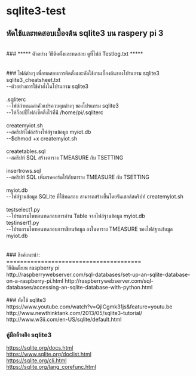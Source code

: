 # sqlite3-test
## หัดใช้และทดสอบเบื้องต้น sqlite3 บน raspery pi 3 <br>
<br>
### ***** ตัวอย่าง วิธีติดตั้งและทดสอบ ดูที่ไฟล์ Testlog.txt  *****<br>
<br>
<br>
### ไฟล์ต่างๆ เพื่อทดสอบการติดตั้งและหัดใช้งานเบื้องต้นของโปรแกรม sqlite3<br>
sqlite3_cheatsheet.txt<br>
--ตัวอย่างการใช้คำสั่งในโปรแกรม sqlite3<br>
<br>
.sqliterc<br>
--ไฟล์กำหนดค่าคัวแปรควบคุมต่างๆ ของโปรแกรม sqlite3 <br>
--ให้ก็อปปี้ไฟล์เซ็ตติ้งไว้ที่น่ี /home/pi/.sqliterc<br>  
<br>
createmyiot.sh<br>
--สคริปท์ไฟล์สร้างไฟล์ฐานข้อมูล myiot.db  <br>
--$chmod +x createmyiot.sh  <br>
<br>
createtables.sql<br> 
--สคริปท์ SQL สร้างตาราง TMEASURE กับ TSETTING<br>
<br>
insertrows.sql<br>
--สคริปท์ SQL เพิ่มเรคคอร์ดให้กับตาราง TMEASURE กับ TSETTING<br>
<br>
myiot.db <br>
--ไฟล์ฐานข้อมูล SQLite ที่ใช้ทดสอบ สามารถสร้างขึ้นโดยรันเชลล์สคริปท์ createmyiot.sh<br>
<br>
testselect1.py<br>  
--โปรแกรมไพทอนทดสอบการอ่าน Table จากไฟล์ฐานข้อมูล myiot.db <br>
testinsert1.py  <br>
--โปรแกรมไพทอนทดสอบการเขียนข้อมูล ลงในตาราง TMEASURE ของไฟล์ฐานข้อมูล myiot.db<br>
<br>
<br>
### ลิงค์แนะนำ:<br>
=======================================<br>
วิธีติดตั้งบน raspberry pi<br>
http://raspberrywebserver.com/sql-databases/set-up-an-sqlite-database-on-a-raspberry-pi.html <brt>
http://raspberrywebserver.com/sql-databases/accessing-an-sqlite-database-with-python.html<br>
<br>
### หัดใช้ sqlite3<br>
https://www.youtube.com/watch?v=QjICgmk31js&feature=youtu.be <br>
http://www.newthinktank.com/2013/05/sqlite3-tutorial/<br>
http://www.w3ii.com/en-US/sqlite/default.html<br>

### คู่มืออ้างอิง sqlite3<br>
https://sqlite.org/docs.html<br>
https://www.sqlite.org/doclist.html <br>
https://sqlite.org/cli.html<br>
https://sqlite.org/lang_corefunc.html<br>
